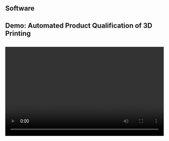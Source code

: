 <h1 id="software"></h1>

<h2>
  Software
</h2>

## Demo: Automated Product Qualification of 3D Printing 

<div class="video-container">
    <video controls>
        <source src="https://www.dropbox.com/scl/fi/k7ijryw5sisu4y6brw4s7/Demo_4K.mp4?rlkey=3srd173qv7xormrsourtl6pb4&raw=1" type="video/mp4">
        Your browser does not support the video tag.
    </video>
</div>

<style>
.video-container {
    position: relative;
    padding-bottom: 56.25%; /* 16:9 aspect ratio */
    height: 0;
    overflow: hidden;
    max-width: 100%;
    margin-top: 30px;
}

.video-container video {
    position: absolute;
    top: 0;
    left: 0;
    width: 100%;
    height: 100%;
}
</style>
